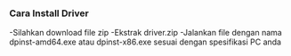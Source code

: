 ### Cara Install Driver

-Silahkan download file zip
-Ekstrak driver.zip
-Jalankan file dengan nama dpinst-amd64.exe atau dpinst-x86.exe sesuai dengan spesifikasi PC anda
